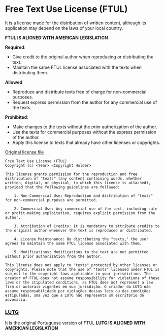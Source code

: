 # Free Text Use License (FTUL)
It is a license made for the distribution of written content, although its application may depend on the laws of your local country.

**FTUL IS ALIGNED WITH AMERICAN LEGISLATION**

**Required**:
- Give credit to the original author when reproducing or distributing the text.
- Maintain the same FTUL license associated with the texts when distributing them.

**Allowed**:
- Reproduce and distribute texts free of charge for non-commercial purposes.
- Request express permission from the author for any commercial use of the texts.

**Prohibited**:
- Make changes to the texts without the prior authorization of the author.
- Use the texts for commercial purposes without the express permission of the author.
- Apply this license to texts that already have other licenses or copyrights.

[Original license file](https://github.com/ElLowLeo/FTUL/blob/main/FTUL)

```
Free Text Use License (FTUL)
Copyright (c) <Year> <Copyright Holder>

This license grants permission for the reproduction and free distribution of "texts" (any content containing words, whether written, digital, or physical, to which this license is attached), provided that the following guidelines are followed:

    1. Non-Commercial Use: Reproduction and distribution of "texts" for non-commercial purposes are permitted.

    2. Commercial Use: Any commercial use of the text, including sale or profit-making exploitation, requires explicit permission from the author.

    3. Attribution of Credits: It is mandatory to attribute credits to the original author whenever the text is reproduced or distributed.

    4. License Maintenance: By distributing the "texts," the user agrees to maintain the same FTUL license associated with them.

    5. Modifications: Modifications to the text are not permitted without prior authorization from the author.

This license does not apply to "texts" protected by other licenses or copyrights. Please note that the use of "texts" licensed under FTUL is subject to the copyright laws applicable in your jurisdiction. The creator of FTUL does not assume responsibility for violations of these laws or the stipulated conditions, as FTUL does not represent a law firm.os autorais vigentes em sua jurisdição. O criador da LUTG não assume responsabilidade por violações dessas leis ou das condições estipuladas, uma vez que a LUTG não representa um escritório de advocacia.
```

### [LUTG](https://github.com/ElLowLeo/LUTG/)
It is the original Portuguese version of FTUL
**LUTG IS ALIGNED WITH AMERICAN LEGISLATION**
